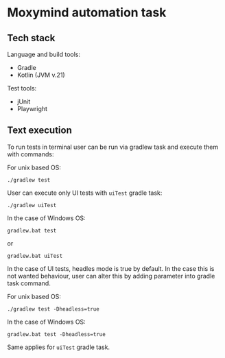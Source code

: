 # Moxymind automation task

## Tech stack
Language and build tools:
* Gradle
* Kotlin (JVM v.21)

Test tools:
* jUnit
* Playwright

## Text execution

To run tests in terminal user can be run via gradlew task and execute them with commands:

For unix based OS:
```shell
./gradlew test
```
User can execute only UI tests with `uiTest` gradle task:
```shell
./gradlew uiTest
```

In the case of Windows OS:
```shell
gradlew.bat test
```
or
```shell
gradlew.bat uiTest
```

In the case of UI tests, headles mode is true by default. In the case this is not wanted behaviour, user can alter this
by adding parameter into gradle task command.

For unix based OS:
```shell
./gradlew test -Dheadless=true
```

In the case of Windows OS:
```shell
gradlew.bat test -Dheadless=true
```

Same applies for `uiTest` gradle task.